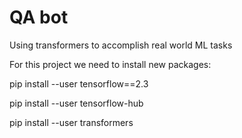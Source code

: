 # QA bot

Using transformers to accomplish real world ML tasks


For this project we need to install new packages:

pip install --user tensorflow==2.3

pip install --user tensorflow-hub

pip install --user transformers
